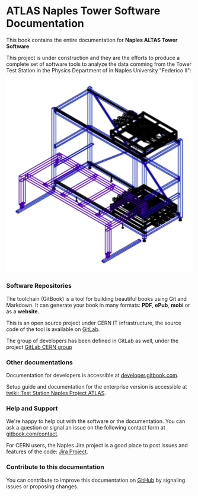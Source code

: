 # ATLAS Naples Tower Software Documentation

This book contains the entire documentation for **Naples ALTAS Tower Software**

This project is under construction and they are the efforts to produce a complete set of software tools to analyze the data comming from the Tower Test Station in the Physics Department of in Naples University "Federico II":


![Tower Cover](assets/tower_cover.png)

### Software Repositories

The toolchain (GitBook) is a tool for building beautiful books using Git and Markdown. It can generate your book in many formats: **PDF**, **ePub**, **mobi** or as a **website**.

This is an open source project under CERN IT infrastructure, the source code of the tool is available on [GitLab](https://gitlab.cern.ch/arturos/ATLAS-NA-Tower).

The group of developers has been defined in GitLab as well, under the project [GitLab CERN group](https://gitlab.cern.ch/groups/Naples-Software-ATLAS)

### Other documentations

Documentation for developers is accessible at [developer.gitbook.com](https://developer.gitbook.com).

Setup guide and documentation for the enterprise version is accessible at [twiki: Test Station Naples Project ATLAS](https://twiki.cern.ch/twiki/bin/view/Main/TestStationNaplesProjectATLAS).

### Help and Support

We're happy to help out with the software or the documentation. You can ask a question or signal an issue on the following contact form at [gitbook.com/contact](https://www.gitbook.com/contact).

For CERN users, the Naples Jira project is a good place to post issues and features of the code: [Jira Project](https://its.cern.ch/jira/browse/ATLASNA). 

### Contribute to this documentation

You can contribute to improve this documentation on [GitHub](https://github.com/artfisica/documentation) by signaling issues or proposing changes.

